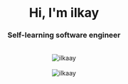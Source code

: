 <br>
<h1 align="center">Hi, I'm ilkay</h1>
<h3 align="center">Self-learning software engineer</h3>
<br>

<div align="center">
  <img src="https://github-readme-stats.vercel.app/api/top-langs?username=ilkaay&show_icons=true&locale=en&layout=compact" alt="ilkaay" />
  <br><br>
  <img src="https://github-readme-stats.vercel.app/api?username=ilkaay&show_icons=true&locale=en" alt="ilkaay" />
</div>


